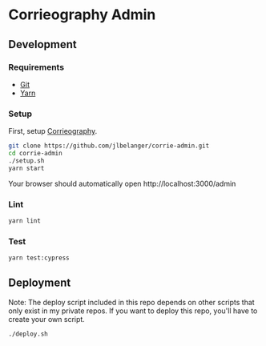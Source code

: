 # Corrieography Admin

## Development

### Requirements

- [Git](https://git-scm.com/)
- [Yarn](https://classic.yarnpkg.com/en/docs/install)

### Setup

First, setup [Corrieography](https://github.com/jlbelanger/corrie).

``` bash
git clone https://github.com/jlbelanger/corrie-admin.git
cd corrie-admin
./setup.sh
yarn start
```

Your browser should automatically open http://localhost:3000/admin

### Lint

``` bash
yarn lint
```

### Test

``` bash
yarn test:cypress
```

## Deployment

Note: The deploy script included in this repo depends on other scripts that only exist in my private repos. If you want to deploy this repo, you'll have to create your own script.

``` bash
./deploy.sh
```
